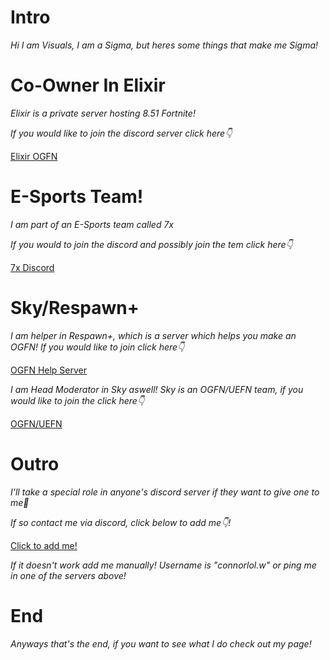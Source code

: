 # Intro

*Hi I am Visuals, I am a Sigma, but heres some things that make me Sigma!*

# Co-Owner In Elixir

*Elixir is a private server hosting 8.51 Fortnite!*

*If you would like to join the discord server click here👇*

[Elixir OGFN](https://discord.gg/ogfnelixir)

# E-Sports Team!

*I am part of an E-Sports team called 7x*

*If you would to join the discord and possibly join the tem click here👇*

[7x Discord](https://discord.gg/PJUxFmcNhz)

# Sky/Respawn+

*I am helper in Respawn+, which is a server which helps you make an OGFN! If you would like to join click here👇*

[OGFN Help Server](https://discord.gg/TGJGCXaMzm)

*I am Head Moderator in Sky aswell! Sky is an OGFN/UEFN team, if you would like to join the click here👇*

[OGFN/UEFN](https://discord.gg/NzXghfHc54)

# Outro

*I'll take a special role in anyone's discord server if they want to give one to me🙏*

*If so contact me via discord, click below to add me👇!*

[Click to add me!](https://discord.gg/qUm8KrPj)

*If it doesn't work add me manually! Username is "connorlol.w" or ping me in one of the servers above!*

# End

*Anyways that's the end, if you want to see what I do check out my page!*
